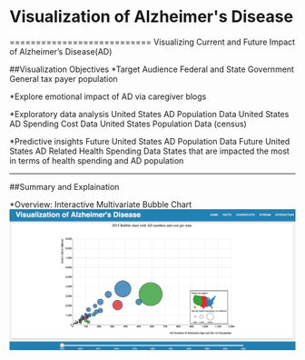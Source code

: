# Visualization of Alzheimer's Disease
===========================
Visualizing Current and Future Impact of Alzheimer’s Disease(AD)

##Visualization Objectives
*Target Audience
Federal and State Government
General tax payer population

*Explore emotional impact of AD via caregiver blogs

*Exploratory data analysis
United States AD Population Data
United States AD Spending Cost Data
United States Population Data (census)

*Predictive insights
Future United States AD Population Data
Future United States AD Related Health Spending Data
States that are impacted the most in terms of health spending and AD population

****
##Summary and Explaination

*Overview: Interactive Multivariate Bubble Chart
[![bubble](/pic/bubble.png)](https://zishanfu.github.io/Visualization-of-Alzheimer-s-Disease/index.html)


